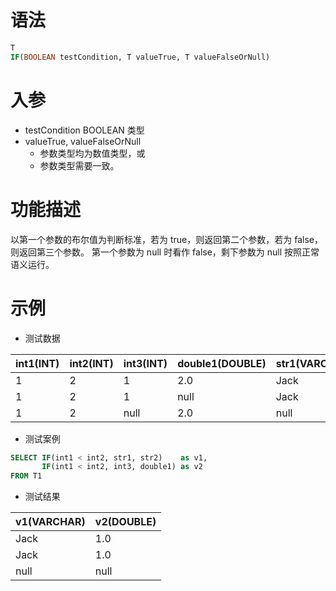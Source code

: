 # 语法

```sql
T
IF(BOOLEAN testCondition, T valueTrue, T valueFalseOrNull)
```

# 入参

- testCondition BOOLEAN 类型
- valueTrue, valueFalseOrNull
    - 参数类型均为数值类型，或
    - 参数类型需要一致。

# 功能描述

以第一个参数的布尔值为判断标准，若为 true，则返回第二个参数，若为 false，则返回第三个参数。 第一个参数为 null 时看作 false，剩下参数为 null 按照正常语义运行。

# 示例

- 测试数据

| int1(INT) | int2(INT) | int3(INT) | double1(DOUBLE) | str1(VARCHAR) | str2(VARCHAR) |
| --- | --- | --- | --- | --- | --- |
| 1 | 2 | 1 | 2.0 | Jack | Harry |
| 1 | 2 | 1 | null | Jack | null |
| 1 | 2 | null | 2.0 | null | Harry |

- 测试案例

```sql
SELECT IF(int1 < int2, str1, str2)    as v1,
       IF(int1 < int2, int3, double1) as v2
FROM T1
```

- 测试结果

| v1(VARCHAR) | v2(DOUBLE) |
| --- | --- |
| Jack | 1.0 |
| Jack | 1.0 |
| null | null |






